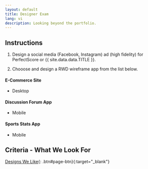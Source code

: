 ```yaml
---
layout: default
title: Designer Exam
lang: vi
description: Looking beyond the portfolio.
---
```




## Instructions

1. Design a social media (Facebook, Instagram) ad (high fidelity) for PerfectScore or {{ site.data.data.TITLE }}.

2. Chooose and design a RWD wireframe app from the list below.

#### E-Commerce Site

* Desktop

#### Discussion Forum App

* Mobile

#### Sports Stats App

* Mobile

## Criteria - What We Look For

[Designs We Like](https://docs.google.com/spreadsheets/d/1JFrMD5X5O_09hYCWGpeODBHy0OnA1UkQUuejtB0m54w/edit?usp=sharing){: .btn#page-btn}{:target="_blank"}